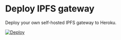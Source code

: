 # Deploy IPFS gateway

Deploy your own self-hosted IPFS gateway to Heroku.

[![Deploy](https://www.herokucdn.com/deploy/button.svg)](https://heroku.com/deploy?template=https://github.com/soylent/deploy-ipfs-gateway/tree/main)
